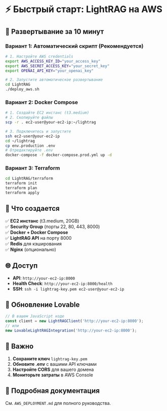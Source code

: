 # ⚡ Быстрый старт: LightRAG на AWS

## 🚀 Развертывание за 10 минут

### Вариант 1: Автоматический скрипт (Рекомендуется)

```bash
# 1. Настройте AWS credentials
export AWS_ACCESS_KEY_ID="your_access_key"
export AWS_SECRET_ACCESS_KEY="your_secret_key"
export OPENAI_API_KEY="your_openai_key"

# 2. Запустите автоматическое развертывание
cd LightRAG
./deploy_aws.sh
```

### Вариант 2: Docker Compose

```bash
# 1. Создайте EC2 инстанс (t3.medium)
# 2. Скопируйте файлы
scp -r . ec2-user@your-ec2-ip:~/lightrag

# 3. Подключитесь и запустите
ssh ec2-user@your-ec2-ip
cd ~/lightrag
cp env.production .env
# Отредактируйте .env
docker-compose -f docker-compose.prod.yml up -d
```

### Вариант 3: Terraform

```bash
cd LightRAG/terraform
terraform init
terraform plan
terraform apply
```

## 🔧 Что создается

✅ **EC2 инстанс** (t3.medium, 20GB)  
✅ **Security Group** (порты 22, 80, 443, 8000)  
✅ **Docker + Docker Compose**  
✅ **LightRAG API** на порту 8000  
✅ **Redis** для кэширования  
✅ **Nginx** (опционально)  

## 🌐 Доступ

- **API**: `http://your-ec2-ip:8000`
- **Health Check**: `http://your-ec2-ip:8000/health`
- **SSH**: `ssh -i lightrag-key.pem ec2-user@your-ec2-ip`

## 📝 Обновление Lovable

```javascript
// В вашем JavaScript коде
const client = new LightRAGClient('http://your-ec2-ip:8000');
// или
new LovableLightRAGIntegration('http://your-ec2-ip:8000');
```

## 🚨 Важно

1. **Сохраните ключ** `lightrag-key.pem`
2. **Обновите .env** с вашими API ключами
3. **Настройте CORS** для вашего домена
4. **Мониторьте затраты** в AWS Console

## 📖 Подробная документация

См. `AWS_DEPLOYMENT.md` для полного руководства.
